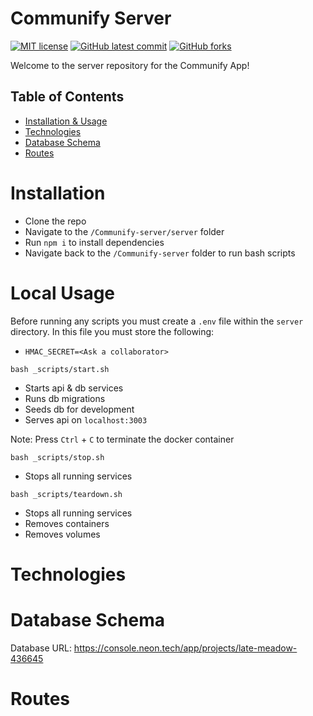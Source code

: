 # Communify Server

<!-- badges -->

[![MIT license](https://img.shields.io/badge/License-MIT-green.svg)](https://opensource.org/licenses/mit-license.php)
[![GitHub latest commit](https://img.shields.io/github/last-commit/C0mmunify/Communify-server.svg)](https://github.com/C0mmunify/Communify-server)
[![GitHub forks](https://img.shields.io/github/forks/C0mmunify/Communify-server.svg)](https://github.com/C0mmunify/Communify-server)

Welcome to the server repository for the Communify App!

## Table of Contents

-   [Installation & Usage](#installation--usage)
-   [Technologies](#technologies)
-   [Database Schema](#database-schema)
-   [Routes](#routes)

# Installation

-   Clone the repo
-   Navigate to the `/Communify-server/server` folder
-   Run `npm i` to install dependencies
-   Navigate back to the `/Communify-server` folder to run bash scripts

# Local Usage

Before running any scripts you must create a `.env` file within the `server` directory. In this file you must store the following:

-   `HMAC_SECRET=<Ask a collaborator>`

`bash _scripts/start.sh`

-   Starts api & db services
-   Runs db migrations
-   Seeds db for development
-   Serves api on `localhost:3003`

Note: Press `Ctrl` + `C` to terminate the docker container

`bash _scripts/stop.sh`

-   Stops all running services

`bash _scripts/teardown.sh`

-   Stops all running services
-   Removes containers
-   Removes volumes

# Technologies

# Database Schema

Database URL: https://console.neon.tech/app/projects/late-meadow-436645

# Routes
